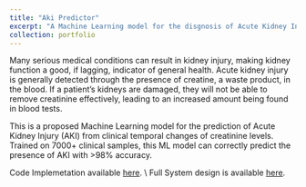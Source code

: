 ```yaml
---
title: "Aki Predictor"
excerpt: "A Machine Learning model for the disgnosis of Acute Kidney Injury (AKI).<br/><img src='images/aki-system.png'>"
collection: portfolio
---
```


Many serious medical conditions can result in kidney injury, making kidney function a good, if lagging, indicator of general health.
Acute kidney injury is generally detected through the presence of creatine, a waste product, in the blood. If a patient’s kidneys are damaged, they will not be able to remove creatinine effectively, leading to an increased amount being found in blood tests.

This is a proposed Machine Learning model for the prediction of Acute Kidney Injury (AKI) from clinical temporal changes of creatinine levels.
Trained on 7000+ clinical samples, this ML model can correctly predict the presence of AKI with >98% accuracy.

Code Implemetation available [here](https://github.com/belfioreasia/aki-predictor). \\
Full System design is available [here](https://gitlab.doc.ic.ac.uk/ab6124/swemls_aki3).
